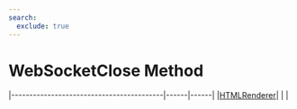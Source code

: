 ```yaml
---
search:
  exclude: true
---
```


<h1 class="heading"><span class="name">WebSocketClose Method</span></h1>

|------------------------------------------|------|------|
|[HTMLRenderer](../objects/htmlrenderer.md)|&nbsp;|&nbsp;|
